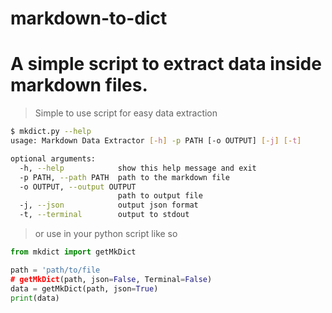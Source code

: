 # markdown-to-dict
A simple script to extract data inside markdown files.
=======
> Simple to use script for easy data extraction

~~~Bash
$ mkdict.py --help
usage: Markdown Data Extractor [-h] -p PATH [-o OUTPUT] [-j] [-t]

optional arguments:
  -h, --help            show this help message and exit
  -p PATH, --path PATH  path to the markdown file
  -o OUTPUT, --output OUTPUT
                        path to output file
  -j, --json            output json format
  -t, --terminal        output to stdout
~~~

> or use in your python script like so

~~~Python
from mkdict import getMkDict

path = 'path/to/file
# getMkDict(path, json=False, Terminal=False)
data = getMkDict(path, json=True)
print(data)
~~~
